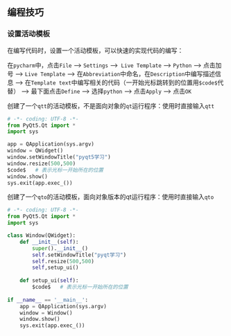 ## 编程技巧

### 设置活动模板

在编写代码时，设置一个活动模板，可以快速的实现代码的编写：

在`pycharm`中，点击`File` --> `Settings` -->` Live Template` --> `Python` --> 点击加号 --> `Live Template` --> 在`Abbreviation`中命名，在`Description`中编写描述信息 --> 在`Template text`中编写相关的代码（一开始光标跳转到的位置用`$code$`代替） --> 最下面点击`Define` --> 选择`python` --> 点击`Apply` --> 点击`OK`

创建了一个`qtt`的活动模板，不是面向对象的`qt`运行程序：使用时直接输入`qtt`

```python
# -*- coding: UTF-8 -*-
from PyQt5.Qt import *
import sys

app = QApplication(sys.argv)
window = QWidget()
window.setWindowTitle("pyqt5学习")
window.resize(500,500)
$code$   # 表示光标一开始所在的位置
window.show()
sys.exit(app.exec_())
```

创建了一个`qto`的活动模板，面向对象版本的qt运行程序：使用时直接输入`qto`

```python
# -*- coding: UTF-8 -*-
from PyQt5.Qt import *
import sys

class Window(QWidget):
    def __init__(self):
        super().__init__()
        self.setWindowTitle("pyqt学习")
        self.resize(500,500)
        self,setup_ui()
        
    def setup_ui(self):
        $code$   # 表示光标一开始所在的位置
        
if __name__ == '__main__':  
	app = QApplication(sys.argv)
	window = Window()
	window.show()
	sys.exit(app.exec_())
```

